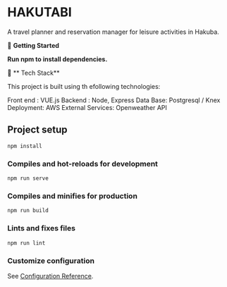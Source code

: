 
# HAKUTABI
A travel planner and reservation manager for leisure activities in Hakuba.


🚜 **Getting Started**

**Run npm to install dependencies.**

🤖 ** Tech Stack**

This project is built using th efollowing technologies:

Front end : VUE.js
Backend : Node, Express
Data Base: Postgresql / Knex 
Deployment: AWS 
External Services: Openweather API



## Project setup
```
npm install
```

### Compiles and hot-reloads for development
```
npm run serve
```

### Compiles and minifies for production
```
npm run build
```

### Lints and fixes files
```
npm run lint
```

### Customize configuration
See [Configuration Reference](https://cli.vuejs.org/config/).
